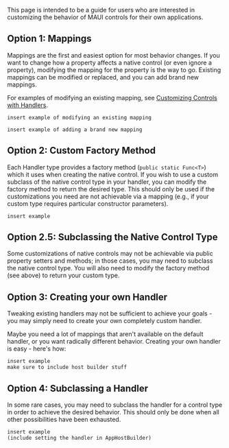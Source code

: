 This page is intended to be a guide for users who are interested in customizing the behavior of MAUI controls for their own applications. 

## Option 1: Mappings

Mappings are the first and easiest option for most behavior changes. If you want to change how a property affects a native control (or even ignore a property), modifying the mapping for the property is the way to go. Existing mappings can be modified or replaced, and you can add brand new mappings.

For examples of modifying an existing mapping, see [Customizing Controls with Handlers](https://github.com/dotnet/maui/wiki/Customizing-Controls-with-Handlers).

```
insert example of modifying an existing mapping
```

```
insert example of adding a brand new mapping
```

## Option 2: Custom Factory Method

Each Handler type provides a factory method (`public static Func<T>`) which it uses when creating the native control. If you wish to use a custom subclass of the native control type in your handler, you can modify the factory method to return the desired type. This should only be used if the customizations you need are not achievable via a mapping (e.g., if your custom type requires particular constructor parameters).
 

```
insert example
```

## Option 2.5: Subclassing the Native Control Type

Some customizations of native controls may not be achievable via public property setters and methods; in those cases, you may need to subclass the native control type. You will also need to modify the factory method (see above) to return your custom type.

## Option 3: Creating your own Handler

Tweaking existing handlers may not be sufficient to achieve your goals - you may simply need to create your own completely custom handler. 

Maybe you need a lot of mappings that aren't available on the default handler, or you want radically different behavior. Creating your own handler is easy - here's how:

```
insert example
make sure to include host builder stuff
```

## Option 4: Subclassing a Handler

In some rare cases, you may need to subclass the handler for a control type in order to achieve the desired behavior. This should only be done when all other possibilities have been exhausted.

```
insert example
(include setting the handler in AppHostBuilder)
```

